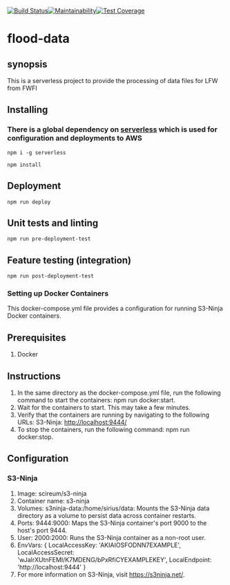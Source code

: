 [![Build Status](https://travis-ci.com/DEFRA/flood-data.svg?branch=master)](https://travis-ci.com/DEFRA/flood-data)[![Maintainability](https://api.codeclimate.com/v1/badges/f36df721e8bfd20f2f0b/maintainability)](https://codeclimate.com/github/DEFRA/flood-data/maintainability)[![Test Coverage](https://api.codeclimate.com/v1/badges/f36df721e8bfd20f2f0b/test_coverage)](https://codeclimate.com/github/DEFRA/flood-data/test_coverage)

# flood-data

## synopsis

This is a serverless project to provide the processing of data files for LFW from FWFI

## Installing

### There is a global dependency on [serverless](https://serverless.com/) which is used for configuration and deployments to AWS

`npm i -g serverless`

`npm install`

## Deployment

`npm run deploy`

## Unit tests and linting

`npm run pre-deployment-test`

## Feature testing (integration)

`npm run post-deployment-test`

### Setting up Docker Containers

This docker-compose.yml file provides a configuration for running S3-Ninja Docker containers.

## Prerequisites

1. Docker

## Instructions

1. In the same directory as the docker-compose.yml file, run the following command to start the containers: npm run docker:start.
2. Wait for the containers to start. This may take a few minutes.
3. Verify that the containers are running by navigating to the following URLs: S3-Ninja: <http://localhost:9444/>
4. To stop the containers, run the following command: npm run docker:stop.

## Configuration

### S3-Ninja

1. Image: scireum/s3-ninja
2. Container name: s3-ninja
3. Volumes: s3ninja-data:/home/sirius/data: Mounts the S3-Ninja data directory as a volume to persist data across container restarts.
4. Ports: 9444:9000: Maps the S3-Ninja container's port 9000 to the host's port 9444.
5. User: 2000:2000: Runs the S3-Ninja container as a non-root user.
6. EnvVars: { LocalAccessKey: 'AKIAIOSFODNN7EXAMPLE', LocalAccessSecret: 'wJalrXUtnFEMI/K7MDENG/bPxRfiCYEXAMPLEKEY', LocalEndpoint: 'http://localhost:9444' }
7. For more information on S3-Ninja, visit <https://s3ninja.net/>.
